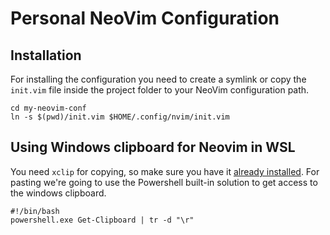 # Personal NeoVim Configuration

## Installation
For installing the configuration you need to create a symlink or copy the `init.vim` file inside the project folder to your NeoVim configuration path.

```shell
cd my-neovim-conf
ln -s $(pwd)/init.vim $HOME/.config/nvim/init.vim
```

## Using Windows clipboard for Neovim in WSL
You need `xclip` for copying, so make sure you have it [already installed](https://howtoinstall.co/en/xclip). For pasting we're going to use the Powershell built-in solution to get access to the windows clipboard.








```shell
#!/bin/bash
powershell.exe Get-Clipboard | tr -d "\r"
```
